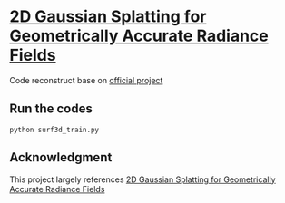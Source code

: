 # [2D Gaussian Splatting for Geometrically Accurate Radiance Fields](https://surfsplatting.github.io)

 Code reconstruct base on [official project](https://github.com/hbb1/2d-gaussian-splatting)

## Run the codes
```
python surf3d_train.py
```

## Acknowledgment
This project largely references [2D Gaussian Splatting for Geometrically Accurate Radiance Fields](https://github.com/hbb1/2d-gaussian-splatting)